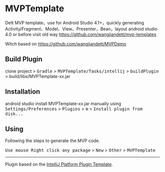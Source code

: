 <!-- Plugin description -->

# MVPTemplate

Dett MVP template，use for Android Studio 4.1+，quickly generating Activity/Fragment、Model、View、Presenter，Bean，layout
android studio 4.0 or before visit old way https://github.com/wangjiandett/mvp-templates

Witch based on <a href="https://github.com/wangjiandett/MVPDemo">https://github.com/wangjiandett/MVPDemo

## Build Plugin
clone project > <kbd>Gradle</kbd> > <kbd>MVPTemplate/Tasks/intellij</kbd> > <kbd>buildPlugin</kbd> > build/libs/MVPTemplate-xx.jar

## Installation
  android studio
  install MVPTemplate-xx.jar manually using
  <kbd>Settings/Preferences</kbd> > <kbd>Plugins</kbd> > <kbd>⚙️</kbd> > <kbd>Install plugin from disk...</kbd>

## Using
Following the steps to generate the MVP code.

<kbd>Use mouse Right click any package</kbd> > <kbd>New</kbd> > <kbd>Other</kbd> > <kbd>MVPTemplate</kbd>

---
Plugin based on the [IntelliJ Platform Plugin Template][template].

[template]: https://github.com/JetBrains/intellij-platform-plugin-template

<!-- Plugin description end -->
